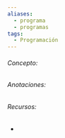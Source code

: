 ```yaml
---
aliases:
  - programa
  - programas
tags:
  - Programación
---
```

###### Concepto:



###### Anotaciones:

> 

######  Recursos:

- []()